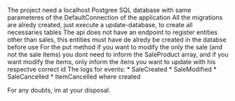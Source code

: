 The project need a localhost Postgree SQL database with same parameteres of the DefaultConnection of the application
All the migrations are alredy created, just execute a update-database, to create all necessaries tables
The api does not have an endpoint to register entities other than sales, this entities must have de alredy be created in the databse before use
For the put method if you want to modify the only the sale (and not the sale items) you dont need to inform the SaleProduct array, and if you want 
modify the items, only inform the itens you want to update with his respectve correct id
The logs for events: * SaleCreated * SaleModified * SaleCancelled * ItemCancelled where created

For any doubts, im at your disposal.

